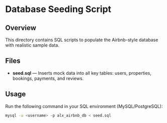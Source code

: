 # Database Seeding Script

## Overview
This directory contains SQL scripts to populate the Airbnb-style database with realistic sample data.

## Files
- **seed.sql** — Inserts mock data into all key tables: users, properties, bookings, payments, and reviews.

## Usage
Run the following command in your SQL environment (MySQL/PostgreSQL):

```bash
mysql -u <username> -p alx_airbnb_db < seed.sql

